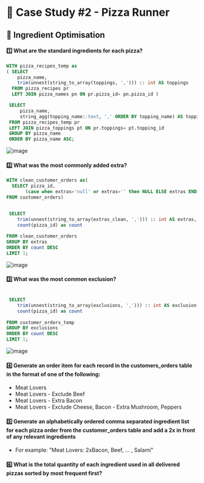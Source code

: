 # 🍕 Case Study #2 - Pizza Runner
## 🍅 Ingredient Optimisation

#### 1️⃣ What are the standard ingredients for each pizza?
```sql
WITH pizza_recipes_temp as
( SELECT
    pizza_name,
    trim(unnest(string_to_array(toppings, ','))) :: int AS toppings
  FROM pizza_recipes pr
  LEFT JOIN pizza_names pn ON pr.pizza_id= pn.pizza_id )

 SELECT
     pizza_name,
     string_agg(topping_name::text, ',' ORDER BY topping_name) AS toppings
 FROM pizza_recipes_temp pr
 LEFT JOIN pizza_toppings pt ON pr.toppings= pt.topping_id
 GROUP BY pizza_name
 ORDER BY pizza_name ASC;
```
![image](https://github.com/user-attachments/assets/4a891316-3780-48cb-aff7-5ff39a3b9f25)


#### 2️⃣ What was the most commonly added extra?
```sql
WITH clean_customer_orders as(
  SELECT pizza_id,
       (case when extras='null' or extras='' then NULL ELSE extras END) as extras_clean
FROM customer_orders)


 SELECT
    trim(unnest(string_to_array(extras_clean, ','))) :: int AS extras,
    count(pizza_id) as count
    
FROM clean_customer_orders
GROUP BY extras
ORDER BY count DESC
LIMIT 1;
```
![image](https://github.com/user-attachments/assets/be1928a2-89a6-4605-815a-cd51c1119b51)

#### 3️⃣ What was the most common exclusion?
```sql

 SELECT
    trim(unnest(string_to_array(exclusions, ','))) :: int AS exclusion,
    count(pizza_id) as count
    
FROM customer_orders_temp
GROUP BY exclusions
ORDER BY count DESC
LIMIT 1;
```
![image](https://github.com/user-attachments/assets/ef021b9e-8c83-4058-881f-5ef80f523de4)

#### 4️⃣ Generate an order item for each record in the customers_orders table in the format of one of the following:
- Meat Lovers <br>
- Meat Lovers - Exclude Beef <br>
- Meat Lovers - Extra Bacon <br>
- Meat Lovers - Exclude Cheese, Bacon - Extra Mushroom, Peppers
#### 5️⃣ Generate an alphabetically ordered comma separated ingredient list for each pizza order from the customer_orders table and add a 2x in front of any relevant ingredients
- For example: "Meat Lovers: 2xBacon, Beef, ... , Salami"
#### 6️⃣ What is the total quantity of each ingredient used in all delivered pizzas sorted by most frequent first?

